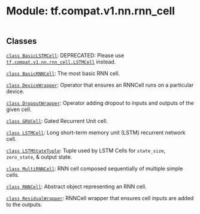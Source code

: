 <div itemscope itemtype="http://developers.google.com/ReferenceObject">
<meta itemprop="name" content="tf.compat.v1.nn.rnn_cell" />
<meta itemprop="path" content="Stable" />
</div>

# Module: tf.compat.v1.nn.rnn_cell

<!-- Insert buttons and diff -->

<table class="tfo-notebook-buttons tfo-api nocontent" align="left">

</table>







## Classes

[`class BasicLSTMCell`](../../../../tf/compat/v1/nn/rnn_cell/BasicLSTMCell.md): DEPRECATED: Please use <a href="../../../../tf/compat/v1/nn/rnn_cell/LSTMCell.md"><code>tf.compat.v1.nn.rnn_cell.LSTMCell</code></a> instead.

[`class BasicRNNCell`](../../../../tf/compat/v1/nn/rnn_cell/BasicRNNCell.md): The most basic RNN cell.

[`class DeviceWrapper`](../../../../tf/compat/v1/nn/rnn_cell/DeviceWrapper.md): Operator that ensures an RNNCell runs on a particular device.

[`class DropoutWrapper`](../../../../tf/compat/v1/nn/rnn_cell/DropoutWrapper.md): Operator adding dropout to inputs and outputs of the given cell.

[`class GRUCell`](../../../../tf/compat/v1/nn/rnn_cell/GRUCell.md): Gated Recurrent Unit cell.

[`class LSTMCell`](../../../../tf/compat/v1/nn/rnn_cell/LSTMCell.md): Long short-term memory unit (LSTM) recurrent network cell.

[`class LSTMStateTuple`](../../../../tf/compat/v1/nn/rnn_cell/LSTMStateTuple.md): Tuple used by LSTM Cells for `state_size`, `zero_state`, & output state.

[`class MultiRNNCell`](../../../../tf/compat/v1/nn/rnn_cell/MultiRNNCell.md): RNN cell composed sequentially of multiple simple cells.

[`class RNNCell`](../../../../tf/compat/v1/nn/rnn_cell/RNNCell.md): Abstract object representing an RNN cell.

[`class ResidualWrapper`](../../../../tf/compat/v1/nn/rnn_cell/ResidualWrapper.md): RNNCell wrapper that ensures cell inputs are added to the outputs.

